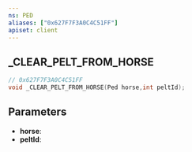 ```yaml
---
ns: PED
aliases: ["0x627F7F3A0C4C51FF"]
apiset: client
---
```

## _CLEAR_PELT_FROM_HORSE

```c
// 0x627F7F3A0C4C51FF
void _CLEAR_PELT_FROM_HORSE(Ped horse,int peltId);
```


## Parameters
* **horse**:
* **peltId**: